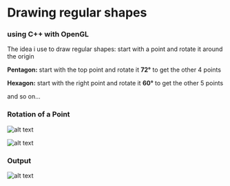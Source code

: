 # Drawing regular shapes
### using **C++** with **OpenGL**

The idea i use to draw regular shapes: start with a point and rotate it around the origin

**Pentagon:** start with the top point and rotate it **72°** to get the other 4 points

**Hexagon:** start with the right point and rotate it **60°** to get the other 5 points

and so on...

### Rotation of a Point
![alt text](https://keisan.casio.com/keisan/lib/real/system/2006/1496886458/RotatePoints.png "Grid")

![alt text](https://keisan.casio.com/has10/mimetex.cgi?\normal%20Rotation\%20of\%20points\hspace{20}\theta:\qquad%20(x,y)\rightarrow%20(x%27,y%27)\\\%3Cbr%20/%3E\x%27=xcos(\theta)-ysin(\theta)\\\%3Cbr%20/%3E\y%27=xsin(\theta)+ycos(\theta)\\ "Equation")

### Output
![alt text](https://image.ibb.co/gT4UKU/Capture.png "Shapes")

